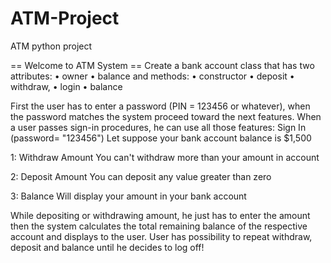 # ATM-Project
ATM python project

== Welcome to ATM System ==
Create a bank account class that has two attributes:
• owner
• balance
and methods:
• constructor
• deposit
• withdraw,
• login
• balance

First the user has to enter a password (PIN = 123456 or whatever), when the password matches the system proceed toward the next features.
When a user passes sign-in procedures, he can use all those features:
Sign In (password= "123456")
Let suppose your bank account balance is $1,500

1: Withdraw Amount
You can't withdraw more than your amount in account

2: Deposit Amount
You can deposit any value greater than zero

3: Balance
Will display your amount in your bank account

While depositing or withdrawing amount, he just has to enter the amount then the system calculates the total remaining balance of the respective account and displays to the user. User has possibility to repeat withdraw, deposit and balance until he decides to log off!
